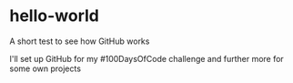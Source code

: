 # hello-world
A short test to see how GitHub works



I'll set up GitHub for my #100DaysOfCode challenge and further more for some own projects
